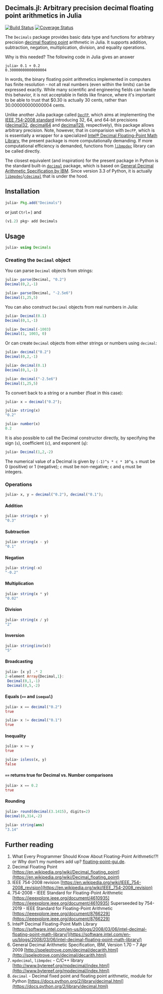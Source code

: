 
## Decimals.jl: Arbitrary precision decimal floating point arithmetics in Julia

[![Build Status](https://travis-ci.org/JuliaMath/Decimals.jl.svg?branch=master)](https://travis-ci.org/JuliaMath/Decimals.jl)
[![Coverage Status](https://coveralls.io/repos/github/JuliaMath/Decimals.jl/badge.svg?branch=master)](https://coveralls.io/github/JuliaMath/Decimals.jl?branch=master)

The `Decimals` package provides basic data type and functions for arbitrary precision [decimal floating point](https://en.wikipedia.org/wiki/Decimal_floating_point) arithmetic in Julia. It supports addition, subtraction, negation, multiplication, division, and equality operations.

Why is this needed?  The following code in Julia gives an answer

    julia> 0.1 + 0.2
    0.30000000000000004

In words, the binary floating point arithmetics implemented in computers has finite resolution - not all real numbers (even within the limits) can be expressed exactly. While many scientific and engineering fields can handle this behavior, it is not acceptable in fields like finance, where it's important to be able to trust that $0.30 is actually 30 cents, rather than 30.000000000000004 cents.

Unlike another Julia package called [`DecFP`](https://github.com/JuliaMath/DecFP.jl), which aims at implementing the [IEEE 754-2008 standard](https://en.wikipedia.org/wiki/IEEE_754-2008_revision) introducing 32, 64, and 64-bit precisions ([decimal32](https://en.wikipedia.org/wiki/Decimal32_floating-point_format), [decimal64](https://en.wikipedia.org/wiki/Decimal64_floating-point_format) and [decimal128](https://en.wikipedia.org/wiki/Decimal128_floating-point_format), respectively), this package allows arbitrary precision. Note, however, that in comparision with `DecFP`, which is is essentially a wrapper for a specialized [Intel® Decimal Floating-Point Math Library](https://software.intel.com/en-us/articles/intel-decimal-floating-point-math-library), the present package is more computationally demanding. If more computational efficiency is demanded, functions from [`libmpdec`](http://www.bytereef.org/mpdecimal/index.html) library can be called directly.

The closest equivalent (and inspiration) for the present package in Python is the standard built-in [`decimal`](https://docs.python.org/3.7/library/decimal.html) package, which is based on [General Decimal Arithmetic Specification by IBM](http://speleotrove.com/decimal/decarith.html). Since version 3.3 of Python, it is actually [`libmpdec`](http://www.bytereef.org/mpdecimal/index.html)/[`cdecimal`](https://www.bytereef.org/mpdecimal/doc/cdecimal/index.html) that is under the hood.

## Installation
```julia
julia> Pkg.add("Decimals")
```
or just `Ctrl`+`]` and

```julia
(v1.2) pkg> add Decimals
```
## Usage
```julia
julia> using Decimals
```
### Creating the `Decimal` object

You can parse `Decimal` objects from strings:

```julia
julia> parse(Decimal, "0.2")
Decimal(0,2,-1)

julia> parse(Decimal, "-2.5e6")
Decimal(1,25,5)
```

You can also construct `Decimal` objects from real numbers in Julia:
```julia
julia> Decimal(0.1)
Decimal(0,1,-1)

julia> Decimal(-1003)
Decimal(1, 1003, 0)
```

Or can create `Decimal` objects from either strings or numbers using `decimal`:

```julia
julia> decimal("0.2")
Decimal(0,2,-1)

julia> decimal(0.1)
Decimal(0,1,-1)

julia> decimal("-2.5e6")
Decimal(1,25,5)
```

To convert back to a string or a number (float in this case):

```julia
julia> x = decimal("0.2");

julia> string(x)
"0.2"

julia> number(x)
0.2
```

It is also possible to call the Decimal constructor directly, by specifying the sign (`s`), coefficient (`c`), and exponent (`q`):

```julia
julia> Decimal(1,2,-2)
```

The numerical value of a Decimal is given by `(-1)^s * c * 10^q`.  `s` must be 0 (positive) or 1 (negative);  `c` must be non-negative; `c` and `q` must be integers.

### Operations
```julia
julia> x, y = decimal("0.2"), decimal("0.1");
```
#### Addition
```julia
julia> string(x + y)
"0.3"
```

#### Subtraction
```julia
julia> string(x - y)
"0.1"
```

#### Negation
```julia
julia> string(-x)
"-0.2"
```
#### Multiplication
```julia
julia> string(x * y)
"0.02"
```

#### Division
```julia
julia> string(x / y)
"2"
```

#### Inversion
```julia
julia> string(inv(x))
"5"
```

#### Broadcasting
```julia
julia> [x y] .* 2
2-element Array{Decimal,1}:
 Decimal(0,1,-1)
 Decimal(0,5,-2)
```
#### Equals (`==` and `isequal`)
```julia
julia> x == decimal("0.2")
true

julia> x != decimal("0.1")
true
```

#### Inequality
```julia
julia> x >= y
true

julia> isless(x, y)
false
```

#### `==` returns true for Decimal vs. Number comparisons
```julia
julia> x == 0.2
true
```

#### Rounding
```julia
julia> round(decimal(3.1415), digits=2)
Decimal(0,314,-2)

julia> string(ans)
"3.14"
```

## Further reading

1. What Every Programmer Should Know About Floating-Point Arithmetic!?!
or Why don’t my numbers add up? [floating-point-gui.de](http://floating-point-gui.de/).
2. Decimal Floating Point [https://en.wikipedia.org/wiki/Decimal_floating_point](https://en.wikipedia.org/wiki/Decimal_floating_point)
3. IEEE 754-2008 revision [https://en.wikipedia.org/wiki/IEEE_754-2008_revision](https://en.wikipedia.org/wiki/IEEE_754-2008_revision)
4. 754-2008 - IEEE Standard for Floating-Point Arithmetic [https://ieeexplore.ieee.org/document/4610935](https://ieeexplore.ieee.org/document/4610935) Superseeded by 754-2019 - IEEE Standard for Floating-Point Arithmetic [https://ieeexplore.ieee.org/document/8766229](https://ieeexplore.ieee.org/document/8766229)
5. Intel® Decimal Floating-Point Math Library [https://software.intel.com/en-us/blogs/2008/03/06/intel-decimal-floating-point-math-library/](https://software.intel.com/en-us/blogs/2008/03/06/intel-decimal-floating-point-math-library/)
6. General Decimal Arithmetic Specification, IBM, Version 1.70 – 7 Apr 2009 [http://speleotrove.com/decimal/decarith.html](http://speleotrove.com/decimal/decarith.html)
7. `mpdecimal`, `libmpdec` - C/C++ library [http://www.bytereef.org/mpdecimal/index.html](http://www.bytereef.org/mpdecimal/index.html)
8. `decimal` - Decimal fixed point and floating point arithmetic, module for Python [https://docs.python.org/2/library/decimal.html](https://docs.python.org/2/library/decimal.html)
